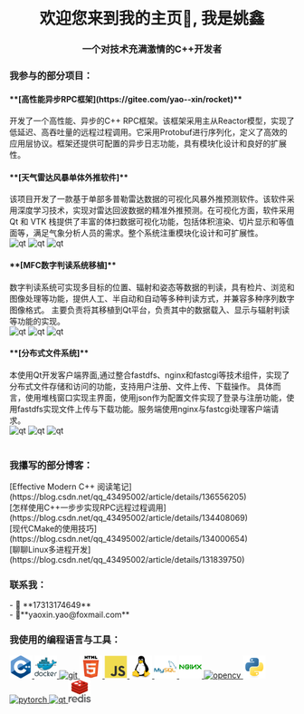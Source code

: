 <h1 align="center">欢迎您来到我的主页👋, 我是姚鑫</h1>
<h3 align="center">一个对技术充满激情的C++开发者</h3>
<h3 align="left">我参与的部分项目：</h3>
<h4 align="left">**[高性能异步RPC框架](https://gitee.com/yao--xin/rocket)**</h4>
开发了一个高性能、异步的C++ RPC框架。该框架采用主从Reactor模型，实现了低延迟、高吞吐量的远程过程调用。它采用Protobuf进行序列化，定义了高效的应用层协议。框架还提供可配置的异步日志功能，具有模块化设计和良好的扩展性。<br>
<h4 align="left">**[天气雷达风暴单体外推软件]**</h4>
该项目开发了一款基于单部多普勒雷达数据的可视化风暴外推预测软件。该软件采用深度学习技术，实现对雷达回波数据的精准外推预测。在可视化方面，软件采用 Qt 和 VTK 栈提供了丰富的体扫数据可视化功能，包括体积渲染、切片显示和等值面等，满足气象分析人员的需求。整个系统注重模块化设计和可扩展性。
<div style="width: 100%;">
    <img src="https://ooo.0x0.ooo/2024/06/25/OPiz71.png" alt="qt" width="260" height="200"/>
    <img src="https://ooo.0x0.ooo/2024/06/25/OPiFHI.png" alt="qt" width="260" height="200"/>
    <img src="https://ooo.0x0.ooo/2024/06/25/OPihXD.png" alt="qt" width="300" height="200"/>
</div>
<h4 align="left">**[MFC数字判读系统移植]**</h4>
数字判读系统可实现多目标的位置、辐射和姿态等数据的判读，具有检片、浏览和图像处理等功能，提供人工、半自动和自动等多种判读方式，并兼容多种序列数字图像格式。 
主要负责将其移植到Qt平台，负责其中的数据载入、显示与辐射判读等功能的实现。
<div style="width: 100%;">
    <img src="https://ooo.0x0.ooo/2024/06/28/OPNvsC.png" alt="qt" width="300" height="200">
    <img src="https://ooo.0x0.ooo/2024/06/28/OPNKWS.png" alt="qt" width="300" height="200">
    <img src="https://ooo.0x0.ooo/2024/06/28/OPNZgN.png" alt="qt" width="300" height="200">
</div>
<h4 align="left">**[分布式文件系统]**</h4>
本使用Qt开发客户端界面,通过整合fastdfs、nginx和fastcgi等技术组件，实现了分布式文件存储和访问的功能，支持用户注册、文件上传、下载操作。
具体而言，使用堆栈窗口实现主界面，使用json作为配置文件实现了登录与注册功能，使用fastdfs实现文件上传与下载功能。服务端使用nginx与fastcgi处理客户端请求。
<div style="width: 100%;">
    <img src="https://ooo.0x0.ooo/2024/06/28/OPNr2a.png" alt="qt" width="260" height="200"/>
    <img src="https://ooo.0x0.ooo/2024/06/28/OPNetK.png" alt="qt" width="260" height="200"/>
    <img src="https://ooo.0x0.ooo/2024/06/28/OPNNhs.png" alt="qt" width="260" height="200"/>
</div><br>
<h3 align="left">我攥写的部分博客：</h3>
[Effective Modern C++ 阅读笔记](https://blog.csdn.net/qq_43495002/article/details/136556205)<br>
[怎样使用C++一步步实现RPC远程过程调用](https://blog.csdn.net/qq_43495002/article/details/134408069)<br>
[现代CMake的使用技巧](https://blog.csdn.net/qq_43495002/article/details/134000654)<br>
[聊聊Linux多进程开发](https://blog.csdn.net/qq_43495002/article/details/131839750)<br>
<h3 align="left">联系我：</h3>
- 📱 **17313174649** <br>
- 📧**yaoxin.yao@foxmail.com** <br>
<h3 align="left">我使用的编程语言与工具：</h3>
<p align="left"> <a href="https://www.w3schools.com/cpp/" target="_blank" rel="noreferrer"> <img src="https://raw.githubusercontent.com/devicons/devicon/master/icons/cplusplus/cplusplus-original.svg" alt="cplusplus" width="40" height="40"/> </a> <a href="https://www.docker.com/" target="_blank" rel="noreferrer"> <img src="https://raw.githubusercontent.com/devicons/devicon/master/icons/docker/docker-original-wordmark.svg" alt="docker" width="40" height="40"/> </a> <a href="https://git-scm.com/" target="_blank" rel="noreferrer"> <img src="https://www.vectorlogo.zone/logos/git-scm/git-scm-icon.svg" alt="git" width="40" height="40"/> </a> <a href="https://www.w3.org/html/" target="_blank" rel="noreferrer"> <img src="https://raw.githubusercontent.com/devicons/devicon/master/icons/html5/html5-original-wordmark.svg" alt="html5" width="40" height="40"/> </a> <a href="https://developer.mozilla.org/en-US/docs/Web/JavaScript" target="_blank" rel="noreferrer"> <img src="https://raw.githubusercontent.com/devicons/devicon/master/icons/javascript/javascript-original.svg" alt="javascript" width="40" height="40"/> </a> <a href="https://www.linux.org/" target="_blank" rel="noreferrer"> <img src="https://raw.githubusercontent.com/devicons/devicon/master/icons/linux/linux-original.svg" alt="linux" width="40" height="40"/> </a> <a href="https://www.mysql.com/" target="_blank" rel="noreferrer"> <img src="https://raw.githubusercontent.com/devicons/devicon/master/icons/mysql/mysql-original-wordmark.svg" alt="mysql" width="40" height="40"/> </a> <a href="https://www.nginx.com" target="_blank" rel="noreferrer"> <img src="https://raw.githubusercontent.com/devicons/devicon/master/icons/nginx/nginx-original.svg" alt="nginx" width="40" height="40"/> </a> <a href="https://opencv.org/" target="_blank" rel="noreferrer"> <img src="https://www.vectorlogo.zone/logos/opencv/opencv-icon.svg" alt="opencv" width="40" height="40"/> </a> <a href="https://www.python.org" target="_blank" rel="noreferrer"> <img src="https://raw.githubusercontent.com/devicons/devicon/master/icons/python/python-original.svg" alt="python" width="40" height="40"/> </a> <a href="https://pytorch.org/" target="_blank" rel="noreferrer"> <img src="https://www.vectorlogo.zone/logos/pytorch/pytorch-icon.svg" alt="pytorch" width="40" height="40"/> </a> <a href="https://www.qt.io/" target="_blank" rel="noreferrer"> <img src="https://upload.wikimedia.org/wikipedia/commons/0/0b/Qt_logo_2016.svg" alt="qt" width="40" height="40"/> </a> <a href="https://redis.io" target="_blank" rel="noreferrer"> <img src="https://raw.githubusercontent.com/devicons/devicon/master/icons/redis/redis-original-wordmark.svg" alt="redis" width="40" height="40"/> </a> </p>


